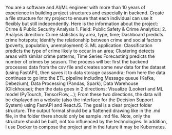 You are a software and AI/ML engineer with more than 10 years of experience in building project structures and especially in backend. Create a file structure for my project to ensure that each individual can use it flexibly but still independently. Here is the information about the project: Crime & Public Security Analysis 1. Field: Public Safety & Crime Analytics; 2. Analysis direction: Crime statistics by area, type, time; Dashboard predicts crime hotspots; Identify the relationship between crime and social factors (poverty, population, unemployment) 3. ML application: Classification predicts the type of crime likely to occur in an area; Clustering detects areas with similar crime patterns; Time Series Forecasting predicts the number of crimes by season. The process will be: first the backend processes data from the csv file and creates some new data for the dataset (using FastAPI), then saves it to data storage cassandra; from here the data continues to go into the ETL pipeline including Message queue (Kafka, Debezium), Data Processing (Pandas, Spark), Data Warehouse (Clickhouse); then the data goes in 2 directions: Visualize (Looker) and ML model (PyTourch, TensorFlow,...); From these two directions, the data will be displayed on a website (also the interface for the Decision Support System) using FastAPI and ReactJS. The goal is a clear project folder structure. The output format should be a flattened drawing like in the .md file, in the folder there should only be sample .md file. Note, only the structure should be built, not too influenced by the technologies. In addition, I use Docker to compose the project and in the future it may be Kubernetes.